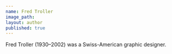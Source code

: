 ```yaml
---
name: Fred Troller
image_path:
layout: author
published: true
---
```

Fred Troller (1930–2002) was a Swiss-American graphic designer.

